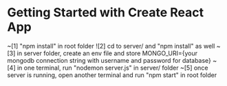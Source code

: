 # Getting Started with Create React App

~[1] "npm install" in root folder
![2] cd to server/ and "npm install" as well
~[3] in server folder, create an env file and store MONGO_URI={your mongodb connection string with username and password for database}
~[4] in one terminal, run "nodemon server.js" in server/ folder
~[5] once server is running, open another terminal and run "npm start" in root folder
